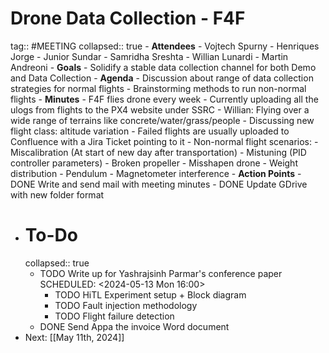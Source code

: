 # Drone Data Collection - F4F
tag:: #MEETING
collapsed:: true
	- **Attendees**
		- Vojtech Spurny
		- Henriques Jorge
		- Junior Sundar
		- Samridha Sreshta
		- Willian Lunardi
		- Martin Andreoni
	- **Goals**
		- Solidify a stable data collection channel for both Demo and Data Collection
	- **Agenda**
		- Discussion about range of data collection strategies for normal flights
		- Brainstorming methods to run non-normal flights
	- **Minutes**
		- F4F flies drone every week
		- Currently uploading all the ulogs from flights to the PX4 website under SSRC
		- Willian: Flying over a wide range of terrains like concrete/water/grass/people
		- Discussing new flight class: altitude variation
		- Failed flights are usually uploaded to Confluence with a Jira Ticket pointing to it
		- Non-normal flight scenarios:
			- Miscalibration (At start of new day after transportation)
			- Mistuning (PID controller parameters)
			- Broken propeller
			- Misshapen drone
			- Weight distribution
			- Pendulum
			- Magnetometer interference
	- **Action Points**
		- DONE Write and send mail with meeting minutes
		- DONE Update GDrive with new folder format
- # To-Do
  collapsed:: true
	- TODO Write up for Yashrajsinh Parmar's conference paper
	  SCHEDULED: <2024-05-13 Mon 16:00>
		- TODO HiTL Experiment setup + Block diagram
		- TODO Fault injection methodology
		- TODO Flight failure detection
	- DONE Send Appa the invoice Word document
- Next: [[May 11th, 2024]]